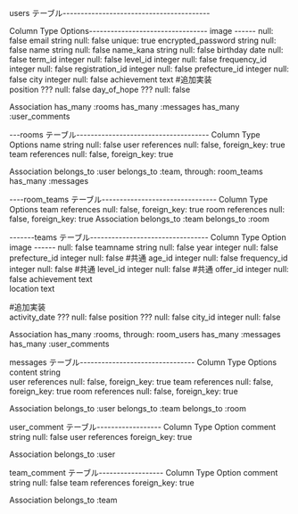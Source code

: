 users テーブル-----------------------------------------

Column	Type	Options---------------------------------
image	                ------  null: false
email	                string	null: false unique: true
encrypted_password	  string	null: false
name	                string	null: false
name_kana	            string	null: false
birthday	            date	  null: false
term_id               integer	null: false
level_id              integer	null: false
frequency_id          integer	null: false
registration_id       integer	null: false
prefecture_id	        integer	null: false
city	                integer	null: false
achievement	          text
#追加実装		
position	???	null: false
day_of_hope	???	null: false

Association
has_many :rooms
has_many :messages
has_many :user_comments

---rooms テーブル-------------------------------------
Column	    Type	      Options
name	      string	    null: false
user	      references	null: false, foreign_key: true
team	      references	null: false, foreign_key: true

Association
belongs_to :user
belongs_to :team, through: room_teams
has_many   :messages

----room_teams テーブル--------------------------------
Column	Type	      Options
team	  references	null: false, foreign_key: true
room	  references	null: false, foreign_key: true
Association
belongs_to :team
belongs_to :room

-------teams テーブル---------------------------------
Column	          Type	Option
image	            ------	null: false
teamname	        string	null: false
year	            integer	null: false
prefecture_id  	  integer	null: false #共通
age_id     	      integer	null: false 
frequency_id      integer	null: false #共通
level_id   	      integer	null: false #共通
offer_id       	  integer	null: false
achievement	      text	
location	        text	

#追加実装		
activity_date	    ???	    null: false
position	        ???	    null: false
city_id	          integer	null: false

Association
has_many :rooms, through: room_users
has_many :messages
has_many :user_comments


messages テーブル--------------------------------
Column	Type	      Options
content	string	
user	  references	null: false, foreign_key: true
team	  references	null: false, foreign_key: true
room	  references	null: false, foreign_key: true

Association
belongs_to :user
belongs_to :team
belongs_to :room


user_comment テーブル------------------
Column	  Type	      Option
comment	  string	    null: false
user	    references	foreign_key: true

Association
belongs_to :user

team_comment テーブル------------------
Column	Type	      Option
comment	string	    null: false
team	  references	foreign_key: true

Association
belongs_to :team